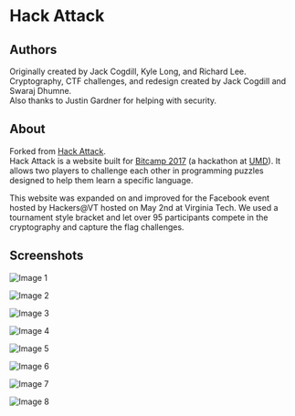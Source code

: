 # Hack Attack

## Authors

Originally created by Jack Cogdill, Kyle Long, and Richard Lee.  
Cryptography, CTF challenges, and redesign created by Jack Cogdill and Swaraj Dhumne.  
Also thanks to Justin Gardner for helping with security.

## About

Forked from [Hack Attack](https://github.com/jackcogdill/hack-attack).  
Hack Attack is a website built for [Bitcamp 2017](http://bitca.mp/) (a hackathon at [UMD](https://www.umd.edu/)). It allows two players to challenge each other in programming puzzles designed to help them learn a specific language.  

This website was expanded on and improved for the Facebook event hosted by Hackers@VT hosted on May 2nd at Virginia Tech. We used a tournament style bracket and let over 95 participants compete in the cryptography and capture the flag challenges.

## Screenshots
![Image 1](../screenshots/screenshots/1.png?raw=true)

![Image 2](../screenshots/screenshots/2.png?raw=true)

![Image 3](../screenshots/screenshots/3.png?raw=true)

![Image 4](../screenshots/screenshots/4.png?raw=true)

![Image 5](../screenshots/screenshots/5.png?raw=true)

![Image 6](../screenshots/screenshots/6.png?raw=true)

![Image 7](../screenshots/screenshots/7.png?raw=true)

![Image 8](../screenshots/screenshots/8.png?raw=true)
